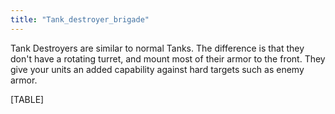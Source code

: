 ```yaml
---
title: "Tank_destroyer_brigade"
---
```


Tank Destroyers are similar to normal Tanks. The difference is that they
don't have a rotating turret, and mount most of their armor to the
front. They give your units an added capability against hard targets
such as enemy armor.

[TABLE]

